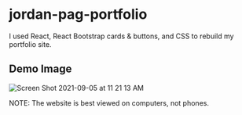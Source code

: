 # jordan-pag-portfolio

I used React, React Bootstrap cards & buttons, and CSS to rebuild my portfolio site.

## Demo Image

![Screen Shot 2021-09-05 at 11 21 13 AM](https://user-images.githubusercontent.com/39219944/132154691-1216d55a-04d4-41ce-88a8-0b9b16390a43.png)

NOTE: The website is best viewed on computers, not phones.
